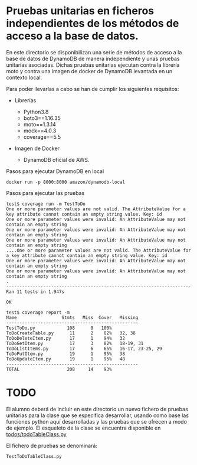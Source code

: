 # Pruebas unitarias en ficheros independientes de los métodos de acceso a la base de datos.

En este directorio se disponibilizan una serie de métodos de acceso a la base de datos de DynamoDB de manera independiente y unas pruebas unitarias asociadas.
Dichas pruebas unitarias ejecutan contra la librería moto y contra una imagen de docker de DynamoDB levantada en un contexto local.

Para poder llevarlas a cabo se han de cumplir los siguientes requisitos:


* Librerías
  * Python3.8
  * boto3==1.16.35
  * moto==1.3.14
  * mock==4.0.3
  * coverage==5.5


* Imagen de Docker

  * DynamoDB oficial de AWS.



Pasos para ejecutar DynamoDB en local

```
docker run -p 8000:8000 amazon/dynamodb-local
```

Pasos para ejecutar las pruebas

```
test$ coverage run -m TestToDo
One or more parameter values are not valid. The AttributeValue for a key attribute cannot contain an empty string value. Key: id
One or more parameter values were invalid: An AttributeValue may not contain an empty string
One or more parameter values were invalid: An AttributeValue may not contain an empty string
One or more parameter values were invalid: An AttributeValue may not contain an empty string
....One or more parameter values are not valid. The AttributeValue for a key attribute cannot contain an empty string value. Key: id
One or more parameter values were invalid: An AttributeValue may not contain an empty string
One or more parameter values were invalid: An AttributeValue may not contain an empty string
.
----------------------------------------------------------------------
Ran 11 tests in 1.947s

OK

test$ coverage report -m
Name                 Stmts   Miss  Cover   Missing
--------------------------------------------------
TestToDo.py            108      0   100%
ToDoCreateTable.py      11      2    82%   32, 38
ToDoDeleteItem.py       17      1    94%   32
ToDoGetItem.py          17      3    82%   18-19, 31
ToDoListItems.py        17      6    65%   16-17, 23-25, 29
ToDoPutItem.py          19      1    95%   38
ToDoUpdateItem.py       19      1    95%   48
--------------------------------------------------
TOTAL                  208     14    93%
```

# TODO

El alumno deberá de incluir en este directorio un nuevo fichero de pruebas unitarias para la clase que se especifica desarrollar, 
usando como base las funciones python aquí desarrolladas y las pruebas que se ofrecen a modo de ejemplo. 
El esqueleto de la clase se encuentra disponible en [todos/todoTableClass.py](/todos/todoTableClass.py)

El fichero de pruebas se denominará:

```
TestToDoTableClass.py
```
